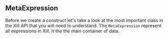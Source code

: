 ## MetaExpression
Before we create a construct let's take a look at the most important
class in the Xill API that you will need to understand.
The `MetaExpression` represent all expressions in Xill. It the the main
container of data.
